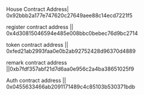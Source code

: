 House Contract Address| 0x92bbb2a177e747620c27649aee88c14ecd7221f5

register contract address || 0x4d30815046594e485e008bbc0bebec76d9bc2714

token contract address || 0xfed21ab2993faa0e0b2ab92752428d96370d4889

remark contract address ||0xb7fdf357abf21d7d6aa0e956c2a4ba38651025f9

Auth contract address || 0x0455633466ab2091171489c4c85103b530371bdb